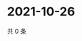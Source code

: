 # 2021-10-26

共 0 条

<!-- BEGIN WEIBO -->
<!-- 最后更新时间 Tue Oct 26 2021 17:00:46 GMT+0800 (China Standard Time) -->

<!-- END WEIBO -->

